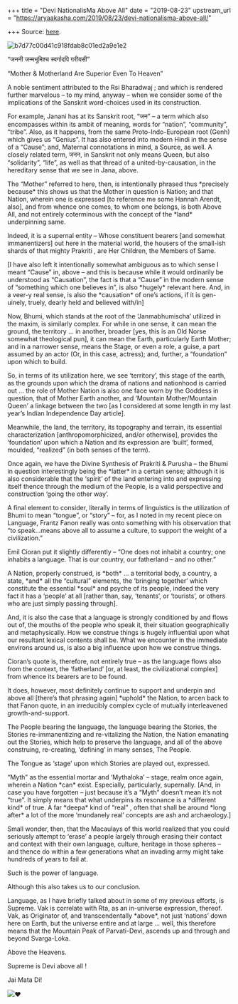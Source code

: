 +++
title = "Devi NationalisMa Above All"
date = "2019-08-23"
upstream_url = "https://aryaakasha.com/2019/08/23/devi-nationalisma-above-all/"

+++
Source: [here](https://aryaakasha.com/2019/08/23/devi-nationalisma-above-all/).



![b7d77c00d41c918fdab8c01ed2a9e1e2](https://aryaakasha.files.wordpress.com/2019/08/b7d77c00d41c918fdab8c01ed2a9e1e2.jpg?w=676)

“जननी जन्मभूमिश्च स्वर्गादपि गरीयसी”

“Mother & Motherland Are Superior Even To Heaven”

A noble sentiment attributed to the Rsi Bharadwaj ; and which is
rendered further marvelous – to my mind, anyway – when we consider some
of the implications of the Sanskrit word-choices used in its
construction.

For example, Janani has at its Sanskrit root, “जन” – a term which also
encompasses within its ambit of meaning, words for “nation”,
“community”, “tribe”. Also, as it happens, from the same
Proto-Indo-European root (Genh) which gives us “Genius”. It has also
entered into modern Hindi in the sense of a “Cause”; and, Maternal
connotations in mind, a Source, as well. A closely related term, जनन, in
Sanskrit not only means Queen, but also “solidarity”, “life”, as well as
that thread of a united-by-causation, in the hereditary sense that we
see in Jana, above.

The “Mother” referred to here, then, is intentionally phrased thus
\*precisely because\* this shows us that the Mother in question is
Nation; and that Nation, wherein one is expressed \[to reference me some
Hannah Arendt, also\], and from whence one comes, to whom one belongs,
is both Above All, and not entirely coterminous with the concept of the
\*land\* underpinning same.

Indeed, it is a supernal entity – Whose constituent bearers \[and
somewhat immanentizers\] out here in the material world, the housers of
the small-ish shards of that mighty Prakriti , are Her Children, the
Members of Same.

\[I have also left it intentionally somewhat ambiguous as to which sense
I meant “Cause” in, above – and this is because while it would
ordinarily be understood as “Causation”, the fact is that a “Cause” in
the modern sense of “something which one believes in”, is also
\*hugely\* relevant here. And, in a veer-y real sense, is also the
\*causation\* of one’s actions, if it is gen-uinely, truely, dearly held
and believed with/in\]

Now, Bhumi, which stands at the root of the ‘Janmabhumischa’ utilized in
the maxim, is similarly complex. For while in one sense, it can mean the
ground, the territory … in another, broader \[yes, this is an Old Norse
somewhat theological pun\], it can mean the Earth, particularly Earth
Mother; and in a narrower sense, means the Stage, or even a role, a
guise, a part assumed by an actor (Or, in this case, actress); and,
further, a “foundation” upon which to build.

So, in terms of its utilization here, we see ‘territory’, this stage of
the earth, as the grounds upon which the drama of nations and nationhood
is carried out … the role of Mother Nation is also one face worn by the
Goddess in question, that of Mother Earth another, and ‘Mountain
Mother/Mountain Queen’ a linkage between the two \[as I considered at
some length in my last year’s Indian Independence Day article\].

Meanwhile, the land, the territory, its topography and terrain, its
essential characterization \[anthropomorphicized, and/or otherwise\],
provides the ‘foundation’ upon which a Nation and its expression are
‘built’, formed, moulded, “realized” (in both senses of the term).

Once again, we have the Divine Synthesis of Prakriti & Purusha – the
Bhumi in question interestingly being the \*latter\* in a certain sense;
although it is also considerable that the ‘spirit’ of the land entering
into and expressing itself thence through the medium of the People, is a
valid perspective and construction ‘going the other way’.

A final element to consider, literally in terms of linguistics is the
utilization of Bhumi to mean “tongue”, or “story” – for, as I noted in
my recent piece on Language, Frantz Fanon really was onto something with
his observation that “to speak…means above all to assume a culture, to
support the weight of a civilization.”

Emil Cioran put it slightly differently – “One does not inhabit a
country; one inhabits a language. That is our country, our fatherland –
and no other.”

A Nation, properly construed, is \*both\* … a territorial body, a
country, a state, \*and\* all the “cultural” elements, the ‘bringing
together’ which constitute the essential \*soul\* and psyche of its
people, indeed the very fact it has a ‘people’ at all \[rather than,
say, ‘tenants’, or ‘tourists’, or others who are just simply passing
through\].

And, it is also the case that a language is strongly conditioned by and
flows out of, the mouths of the people who speak it, their situation
geographically and metaphysically. How we construe things is hugely
influential upon what our resultant lexical contents shall be. What we
encounter in the immediate environs around us, is also a big influence
upon how we construe things.

Cioran’s quote is, therefore, not entirely true – as the language flows
also from the context, the ‘fatherland’ \[or, at least, the
civilizational complex\] from whence its bearers are to be found.

It does, however, most definitely continue to support and underpin and
above all \[there’s that phrasing again\] \*uphold\* the Nation, to
arcen back to that Fanon quote, in an irreducibly complex cycle of
mutually interleavened growth-and-support.

The People bearing the language, the language bearing the Stories, the
Stories re-immanentizing and re-vitalizing the Nation, the Nation
emanating out the Stories, which help to preserve the language, and all
of the above construing, re-creating, ‘defining’ in many senses, The
People.

The Tongue as ‘stage’ upon which Stories are played out, expressed.

“Myth” as the essential mortar and ‘Mythaloka’ – stage, realm once
again, wherein a Nation \*can\* exist. Especially, particularly,
supernally. \[And, in case you have forgotten – just because it’s a
“Myth” doesn’t mean it’s not “true”. It simply means that what underpins
its resonance is a \*different kind\* of true. A far \*deepa\* kind of
“real” , often that shall be around \*long after\* a lot of the more
‘mundanely real’ concepts are ash and archaeology.\]

Small wonder, then, that the Macaulays of this world realized that you
could seriously attempt to ‘erase’ a people largely through erasing
their contact and context with their own language, culture, heritage in
those spheres – and thence do within a few generations what an invading
army might take hundreds of years to fail at.

Such is the power of language.

Although this also takes us to our conclusion.

Language, as I have briefly talked about in some of my previous efforts,
is Supreme. Vak is correlate with Rta, as an in-universe expression,
thereof. Vak, as Originator of, and transcendentally \*above\*, not just
‘nations’ down here on Earth, but the universe entire and at large …
well, this therefore means that the Mountain Peak of Parvati-Devi,
ascends up and through and beyond Svarga-Loka.

Above the Heavens.

Supreme is Devi above all !

Jai Mata Di!

![](https://static.xx.fbcdn.net/images/emoji.php/v9/t6c/1/16/2764.png)❤


